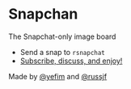 Snapchan
==========

The Snapchat-only image board

* Send a snap to `rsnapchat`
* [Subscribe, discuss, and enjoy!](http://reddit.com/r/snapchan)

Made by [@yefim](http://twitter.com/yefim) and [@russjf](https://twitter.com/russjf)
